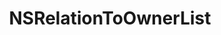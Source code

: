 ﻿---
uid: crmscript_ref_NSRelationToOwnerList
title: NSRelationToOwnerList
intellisense: Void.NSRelationToOwnerList
keywords: NSRelationToOwnerList
so.topic: reference
---
